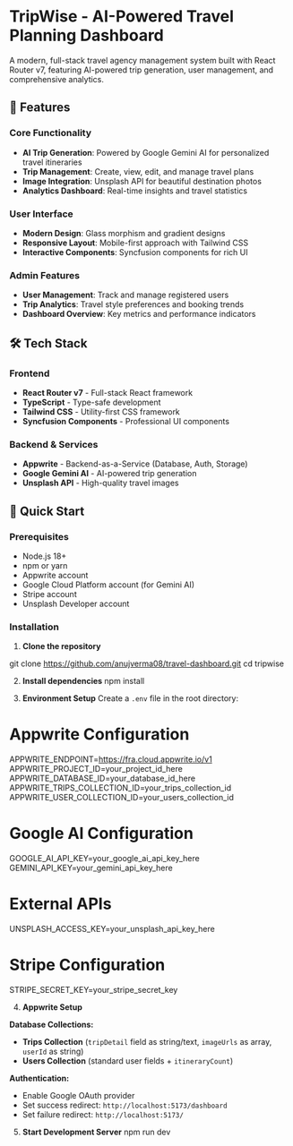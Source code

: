 # TripWise - AI-Powered Travel Planning Dashboard

A modern, full-stack travel agency management system built with React Router v7, featuring AI-powered trip generation, user management, and comprehensive analytics.

## 🌟 Features

### Core Functionality
- **AI Trip Generation**: Powered by Google Gemini AI for personalized travel itineraries
- **Trip Management**: Create, view, edit, and manage travel plans
- **Image Integration**: Unsplash API for beautiful destination photos
- **Analytics Dashboard**: Real-time insights and travel statistics

### User Interface
- **Modern Design**: Glass morphism and gradient designs
- **Responsive Layout**: Mobile-first approach with Tailwind CSS
- **Interactive Components**: Syncfusion components for rich UI

### Admin Features
- **User Management**: Track and manage registered users
- **Trip Analytics**: Travel style preferences and booking trends
- **Dashboard Overview**: Key metrics and performance indicators

## 🛠️ Tech Stack

### Frontend
- **React Router v7** - Full-stack React framework
- **TypeScript** - Type-safe development
- **Tailwind CSS** - Utility-first CSS framework
- **Syncfusion Components** - Professional UI components

### Backend & Services
- **Appwrite** - Backend-as-a-Service (Database, Auth, Storage)
- **Google Gemini AI** - AI-powered trip generation
- **Unsplash API** - High-quality travel images


## 🚀 Quick Start

### Prerequisites
- Node.js 18+ 
- npm or yarn
- Appwrite account
- Google Cloud Platform account (for Gemini AI)
- Stripe account
- Unsplash Developer account

### Installation

1. **Clone the repository**

git clone https://github.com/anujverma08/travel-dashboard.git
cd tripwise


2. **Install dependencies**
npm install


3. **Environment Setup**
Create a `.env` file in the root directory:

# Appwrite Configuration
APPWRITE_ENDPOINT=https://fra.cloud.appwrite.io/v1
APPWRITE_PROJECT_ID=your_project_id_here
APPWRITE_DATABASE_ID=your_database_id_here
APPWRITE_TRIPS_COLLECTION_ID=your_trips_collection_id
APPWRITE_USER_COLLECTION_ID=your_users_collection_id

# Google AI Configuration
GOOGLE_AI_API_KEY=your_google_ai_api_key_here
GEMINI_API_KEY=your_gemini_api_key_here

# External APIs
UNSPLASH_ACCESS_KEY=your_unsplash_api_key_here

# Stripe Configuration
STRIPE_SECRET_KEY=your_stripe_secret_key


4. **Appwrite Setup**

**Database Collections:**
- **Trips Collection** (`tripDetail` field as string/text, `imageUrls` as array, `userId` as string)
- **Users Collection** (standard user fields + `itineraryCount`)

**Authentication:**
- Enable Google OAuth provider
- Set success redirect: `http://localhost:5173/dashboard`
- Set failure redirect: `http://localhost:5173/`

5. **Start Development Server**
npm run dev
